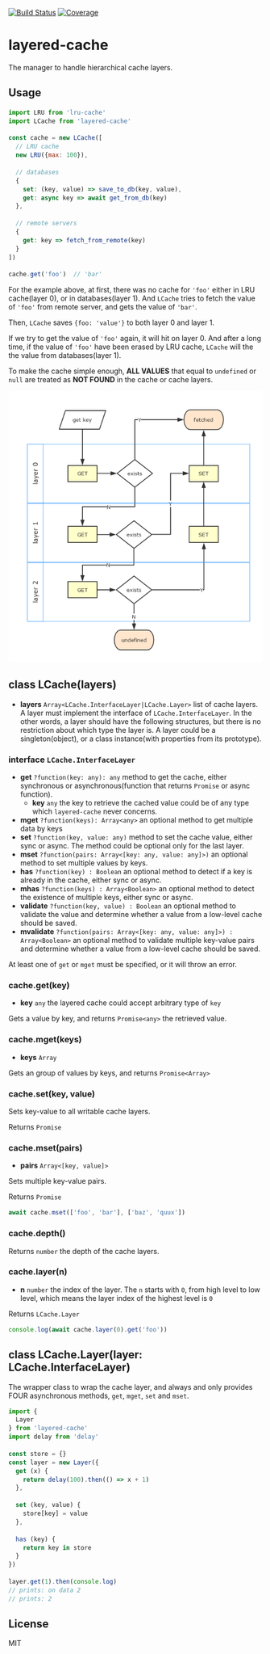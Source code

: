 [![Build Status](https://travis-ci.org/kaelzhang/node-layered-cache.svg?branch=master)](https://travis-ci.org/kaelzhang/node-layered-cache)
[![Coverage](https://codecov.io/gh/kaelzhang/node-layered-cache/branch/master/graph/badge.svg)](https://codecov.io/gh/kaelzhang/node-layered-cache)


# layered-cache

The manager to handle hierarchical cache layers.

## Usage

```js
import LRU from 'lru-cache'
import LCache from 'layered-cache'

const cache = new LCache([
  // LRU cache
  new LRU({max: 100}),

  // databases
  {
    set: (key, value) => save_to_db(key, value),
    get: async key => await get_from_db(key)
  },

  // remote servers
  {
    get: key => fetch_from_remote(key)
  }
])

cache.get('foo')  // 'bar'
```

For the example above, at first, there was no cache for `'foo'` either in LRU cache(layer 0), or in databases(layer 1). And `LCache` tries to fetch the value of `'foo'` from remote server, and gets the value of `'bar'`.

Then, `LCache` saves `{foo: 'value'}` to both layer 0 and layer 1.

If we try to get the value of `'foo'` again, it will hit on layer 0. And after a long time, if the value of `'foo'` have been erased by LRU cache, `LCache` will the the value from databases(layer 1).

To make the cache simple enough, **ALL VALUES** that equal to `undefined` or `null` are treated as **NOT FOUND** in the cache or cache layers.

![flow](flow.png)

## class LCache(layers)

- **layers** `Array<LCache.InterfaceLayer|LCache.Layer>` list of cache layers. A layer must implement the interface of `LCache.InterfaceLayer`. In the other words, a layer should have the following structures, but there is no restriction about which type the layer is. A layer could be a singleton(object), or a class instance(with properties from its prototype).

### interface `LCache.InterfaceLayer`

- **get** `?function(key: any): any` method to get the cache, either synchronous or asynchronous(function that returns `Promise` or async function).
  - **key** `any` the key to retrieve the cached value could be of any type which `layered-cache` never concerns.
- **mget** `?function(keys): Array<any>` an optional method to get multiple data by keys
- **set** `?function(key, value: any)` method to set the cache value, either sync or async. The method could be optional only for the last layer.
- **mset** `?function(pairs: Array<[key: any, value: any]>)` an optional method to set multiple values by keys.
- **has** `?function(key) : Boolean` an optional method to detect if a key is already in the cache, either sync or async.
- **mhas** `?function(keys) : Array<Boolean>` an optional method to detect the existence of multiple keys, either sync or async.
- **validate** `?function(key, value) : Boolean` an optional method to validate the value and determine whether a value from a low-level cache should be saved.
- **mvalidate** `?function(pairs: Array<[key: any, value: any]>) : Array<Boolean>` an optional method to validate multiple key-value pairs and determine whether a value from a low-level cache should be saved.

At least one of `get` or `mget` must be specified, or it will throw an error.

### cache.get(key)

- **key** `any` the layered cache could accept arbitrary type of `key`

Gets a value by key, and returns `Promise<any>` the retrieved value.

### cache.mget(keys)

- **keys** `Array`

Gets an group of values by keys, and returns `Promise<Array>`

### cache.set(key, value)

Sets key-value to all writable cache layers.

Returns `Promise`

### cache.mset(pairs)

- **pairs** `Array<[key, value]>`

Sets multiple key-value pairs.

Returns `Promise`

```js
await cache.mset(['foo', 'bar'], ['baz', 'quux'])
```

### cache.depth()

Returns `number` the depth of the cache layers.

### cache.layer(n)

- **n** `number` the index of the layer. The `n` starts with `0`, from high level to low level, which means the layer index of the highest level is `0`

Returns `LCache.Layer`

```js
console.log(await cache.layer(0).get('foo'))
```

## class LCache.Layer(layer: LCache.InterfaceLayer)

The wrapper class to wrap the cache layer, and always and only provides FOUR asynchronous methods, `get`, `mget`, `set` and `mset`.


```js
import {
  Layer
} from 'layered-cache'
import delay from 'delay'

const store = {}
const layer = new Layer({
  get (x) {
    return delay(100).then(() => x + 1)
  },

  set (key, value) {
    store[key] = value
  },

  has (key) {
    return key in store
  }
})

layer.get(1).then(console.log)
// prints: on data 2
// prints: 2
```

## License

MIT
